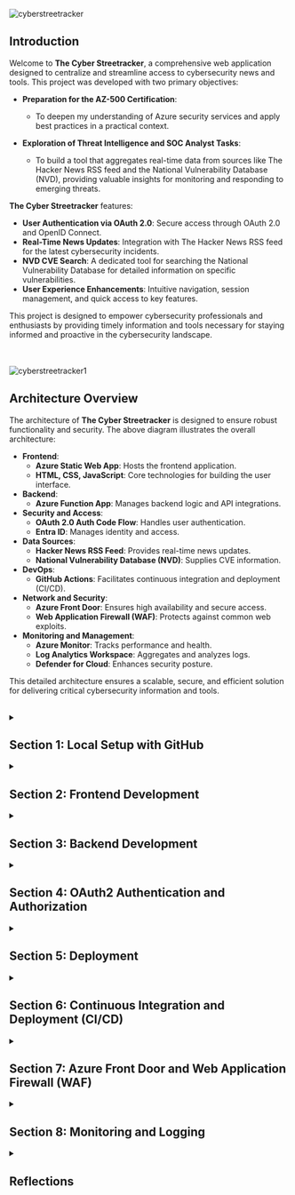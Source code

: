 ![cyberstreetracker](https://i.imgur.com/EvXE8lo.png)

## Introduction

Welcome to **The Cyber Streetracker**, a comprehensive web application designed to centralize and streamline access to cybersecurity news and tools. This project was developed with two primary objectives:

- **Preparation for the AZ-500 Certification**:
   - To deepen my understanding of Azure security services and apply best practices in a practical context.

- **Exploration of Threat Intelligence and SOC Analyst Tasks**:
  - To build a tool that aggregates real-time data from sources like The Hacker News RSS feed and the National Vulnerability Database (NVD), providing valuable insights for monitoring and responding to emerging threats.

**The Cyber Streetracker** features:
- **User Authentication via OAuth 2.0**: Secure access through OAuth 2.0 and OpenID Connect.
- **Real-Time News Updates**: Integration with The Hacker News RSS feed for the latest cybersecurity incidents.
- **NVD CVE Search**: A dedicated tool for searching the National Vulnerability Database for detailed information on specific vulnerabilities.
- **User Experience Enhancements**: Intuitive navigation, session management, and quick access to key features.

This project is designed to empower cybersecurity professionals and enthusiasts by providing timely information and tools necessary for staying informed and proactive in the cybersecurity landscape.
<br><br><br>

![cyberstreetracker1](https://i.imgur.com/pMcGUym.png)

## Architecture Overview

The architecture of **The Cyber Streetracker** is designed to ensure robust functionality and security. The above diagram illustrates the overall architecture:

- **Frontend**:
  - **Azure Static Web App**: Hosts the frontend application.
  - **HTML, CSS, JavaScript**: Core technologies for building the user interface.
- **Backend**:
  - **Azure Function App**: Manages backend logic and API integrations.
- **Security and Access**:
  - **OAuth 2.0 Auth Code Flow**: Handles user authentication.
  - **Entra ID**: Manages identity and access.
- **Data Sources**:
  - **Hacker News RSS Feed**: Provides real-time news updates.
  - **National Vulnerability Database (NVD)**: Supplies CVE information.
- **DevOps**:
  - **GitHub Actions**: Facilitates continuous integration and deployment (CI/CD).
- **Network and Security**:
  - **Azure Front Door**: Ensures high availability and secure access.
  - **Web Application Firewall (WAF)**: Protects against common web exploits.
- **Monitoring and Management**:
  - **Azure Monitor**: Tracks performance and health.
  - **Log Analytics Workspace**: Aggregates and analyzes logs.
  - **Defender for Cloud**: Enhances security posture.

This detailed architecture ensures a scalable, secure, and efficient solution for delivering critical cybersecurity information and tools.
<br><br>

<details>
<summary><h2><b>Section 1: Local Setup with GitHub</b></h2></summary>

![cyberstreetracker2](https://i.imgur.com/aBbgdD2.png)

This section describes the initial steps for setting up **The Cyber Streetracker** project locally. It covers cloning the repository, setting up the development environment in Visual Studio Code (VSCode), and organizing the project structure to facilitate efficient development and version control.

### Setup:

- **Clone the Repository**: Use SSH for secure access.
- **Open in VSCode**: Initialize the project in Visual Studio Code.
- **Create Directories**: Set up `frontend` for the user interface and `backend` for Azure Function App.
- **Version Control**: Use `git add`, `git commit`, and `git push` to manage changes.

### Key Points:

- **GitHub Cloning via SSH**: Ensures secure and efficient repository access.
- **VSCode Integration**: Supports both frontend and backend development.
- **Directory Structure**: Organized into `frontend` and `backend` for efficient code management.
- **Version Control**: Tracks and integrates changes using Git commands.

### Repository Structure

- **frontend**: Contains HTML, CSS, and JavaScript files.
- **backend**: Contains Azure Function App files.

With the local setup complete, our integration with GitHub streamlines version control, facilitates collaboration, and supports continuous integration. This setup ensures efficient project contributions and high-quality code maintenance. Next, we will focus on developing and enhancing the frontend components of our web app.
<br><br><br>

---
</details>

<details>
<summary><h2><b>Section 2: Frontend Development</b></h2></summary>

![cyberstreetracker3](https://i.imgur.com/sMkck0h.png)

The frontend of **The Cyber Streetracker** is structured to provide a user-friendly interface that integrates seamlessly with the backend services. The project uses a Bootstrap HTML5 template as the framework for the frontend build, ensuring a responsive and visually appealing design.

### Frontend Codebase Structure

- **HTML**: Forms the structure of the web pages, providing the essential elements and containing the core layout and Bootstrap framework integration
- **CSS**: Styles the HTML elements, enhancing the visual presentation and user experience
- **JavaScript**: Adds interactivity and handles dynamic content updates like managing user interactions and API calls

### Interaction Flow

- **Landing Page**:
   - Users are greeted with a welcome message and a login button if not authenticated.
   - Upon successful login via OAuth 2.0, users gain access to additional features.

- **News Feed Section**:
   - Dynamically loads the latest cybersecurity news articles using JavaScript to fetch data from The Hacker News RSS feed.

- **CVE Search Tool**:
   - Allows users to search for specific CVEs, displaying detailed vulnerability information retrieved from the NVD API.

### Extensions Used in VSCode

To facilitate development, several VSCode extensions are recommended:
- **Live Server**: Provides a local development server with live reload.
- **Azure Account**: Integrates Azure services within VSCode.
- **Azure Tools**: Includes a suite of tools for managing Azure resources.
- **Azure Functions**: Supports development and debugging of Azure Functions.
- **Python**: Essential for any Python-related backend tasks.
- **GitHub Actions**: Assists in managing CI/CD workflows.

We have established a solid foundation for the frontend of **The Cyber Streetracker**, utilizing a Bootstrap HTML5 template to create a responsive and user-friendly interface. The structure includes HTML for page layout, CSS for styling, and JavaScript for dynamic content and API integration. We have set up essential sections such as the landing page, news feed, and CVE search tool, ensuring a seamless user experience. Although we have laid the groundwork, we will revisit the frontend later to integrate secure sign-in features and refine the interface further. For now, our focus shifts to building the core backend functions to support these frontend capabilities.
<br><br><br>

---
</details>


<details>
<summary><h2><b>Section 3: Backend Development</b></h2></summary>

![cyberstreetracker4](https://i.imgur.com/G8PTj6B.png)

The backend of **The Cyber Streetracker** was developed using Python and Flask, providing a robust framework for handling API calls and integrating external data sources.

### Backend Codebase Structure

- **Flask**: Serves as the web framework for handling HTTP requests and routing.
- **Python Modules**: Utilized to enhance functionality and simplify development.
  - **Flask-Caching**: Implements caching mechanisms to improve performance.
  - **Flask-CORS**: Enables Cross-Origin Resource Sharing (CORS) to allow resource sharing across different domains.
  - **Requests**: Simplifies HTTP requests to external APIs.
  - **Feedparser**: Parses RSS feeds to retrieve news articles.
  - **Bleach**: Sanitizes HTML content to prevent security vulnerabilities.
  - **re**: Provides regular expression operations for string matching.
  - **Datetime**: Manages date and time operations.

### API Integrations

- **RSS Feed API**:
  - **Purpose**: Fetches and processes news articles from The Hacker News RSS feed.
  - **Functionality**: Uses `feedparser` to parse feed data and `bleach` to sanitize HTML content, providing a secure and structured output of the latest articles.

- **CVE Search API**:
  - **Purpose**: Interfaces with the National Vulnerability Database (NVD) to search for Common Vulnerabilities and Exposures (CVEs).
  - **Functionality**: Utilizes `requests` to fetch data from the NVD API, processes query parameters, and returns detailed CVE information, including descriptions, CVSS scores, and severity.

### Interaction Flow

- **Data Retrieval**:
   - **RSS Feed Function**: Fetches and processes news data from The Hacker News.
   - **CVE Search Function**: Retrieves and processes CVE data from the NVD.

- **API Endpoints**:
   - **/rss-feed**: Returns the latest news articles.
   - **/cve/<cve_id>**: Returns detailed CVE information based on user queries.

These functions were tested locally and confirmed that the JSON responses were correctly integrated into the HTML, ensuring the application displays real-time cybersecurity news and CVE details effectively.
<br><br><br>

---
</details>

<details>
<summary><h2><b>Section 4: OAuth2 Authentication and Authorization</b></h2></summary>

![cyberstreetracker5](https://i.imgur.com/IyM2Aze.png)

The **OAuth2 Authentication and Authorization** for **The Cyber Streetracker** is designed to provide secure user access, leveraging Microsoft's Entra ID platform and the MSAL (Microsoft Authentication Library) in the frontend.

### Azure App Registration

- **Setup**:
  - **Application Registration**: Configured in Azure to define and manage the web app's identity.
  - **Redirect URI Configuration**: Specified the URI where the authorization server sends the user once the app has been successfully authorized, crucial for receiving tokens and completing the authentication process.
  - **Avoiding Implicit Grant Flow**: Ensured the app uses Authorization Code Flow with PKCE for enhanced security.

- **Demo User and Group**:
  - **Creation**: A demo user was created and placed in a demo group.
  - **Group Assignment**: The demo group was added to the app registration’s identity settings in Entra ID, allowing controlled access to the web app.

### Authentication Flow

- **Opens Browser**: The user initiates the process by opening their browser.
- **Navigates to App**: They navigate to the web app, which triggers the authentication flow.
- **Redirect to Entra ID**: The web app redirects the user to Entra ID (Azure AD) with an authorization code request and code challenge.
- **Enters Credentials**: The user enters their credentials on the Entra ID login page.
- **Receives Authorization Code**: Upon successful login, Entra ID issues an authorization code.
- **Request Bearer Token**: The web app exchanges the authorization code for a bearer token, providing the code verifier and authorization code.
- **Issue Tokens**: Entra ID issues the tokens, which include access and ID tokens.
- **Redirect Access Tokens**: The tokens are redirected back to the web app via the specified redirect URI.
- **Returns Secure Page**: The web app uses the access token to provide secure access to the user.

### Frontend Integration

- **MSAL Integration**:
  - **JavaScript**: MSAL.js is used in the frontend to handle OAuth2 flows, managing token acquisition and renewal.
  - **HTML**: Integration points in the HTML code facilitate secure sign-in and access token retrieval.

### Security Features

- **Bearer Token**:
  - **Purpose**: Used for authenticating API requests, ensuring secure communication between the frontend and backend.
  - **Handling**: The bearer token is securely stored and managed by MSAL.js.

- **Code Verifier and Challenge**:
  - **Purpose**: Enhances security by mitigating authorization code interception attacks.
  - **Process**: The code verifier is generated by the frontend and hashed to create a code challenge, sent with the authorization request.

### Benefits

- **Enhanced Security**: OAuth2 with PKCE (Proof Key for Code Exchange) ensures robust security.
- **Streamlined User Experience**: Seamless sign-in flow integrated with Microsoft Entra ID.
- **Scalable Authentication**: Supports secure authentication for multiple users and sessions.

The implementation of OAuth2 with MSAL, coupled with a robust app registration setup in Azure, provides **The Cyber Streetracker** with a secure and scalable authentication mechanism. This ensures user data and interactions remain protected, supporting our goal of delivering a secure and user-friendly application.
<br><br><br>

---
</details>

<details>
<summary><h2><b>Section 5: Deployment</b></h2></summary>

![cyberstreetracker6](https://i.imgur.com/fgXKzL7.png)

The deployment phase of **The Cyber Streetracker** focuses on setting up both backend and frontend components in Azure. This involves converting and deploying Python Flask functions to Azure Functions, creating a Static Web App for the frontend, and ensuring seamless integration and secure communication between them.

### Backend Deployment

- **Azure Login and Function App Creation**:
   - **VSCode Integration**: Logged in to Azure directly from Visual Studio Code.
   - **Create Function App**: Used the Azure extension in VSCode to create a new Function App in Azure.

- **Convert Python Flask Functions**:
   - **Blueprint Module**: Utilized the blueprint module to integrate the CVE search function and RSS feed function within Azure Functions.
   - **Update Function Code**: Adjusted Flask functions to fit Azure Function’s requirements, including setting up HTTP triggers and appropriate routing.
   - **API Configuration**: Configured the app registration in Azure to expose APIs, allowing secure access and integration.

- **Deployment Steps**:
   - **Deploy to Azure**: Published the converted Flask functions to the newly created Azure Function App.
   - **API Permissions**: Set up API permissions to allow the Function App to be accessed securely by the frontend.
   - **Configure App Settings**: Ensured all necessary environment variables and connection strings were configured in the Function App settings.

### Frontend Deployment

- **Create Static Web App**:
   - **VSCode Integration**: Used the Azure extension in VSCode to create an Azure Static Web App.
   - **Deploy Frontend**: Deployed the frontend code to the Azure Static Web App.

- **Integrate with Backend**:
   - **JavaScript Updates**: Modified JavaScript code to interface with the deployed Azure Function App.
   - **API Permissions**: Configured the web app to use delegated permissions for making calls to the Function App.

- **Testing and Validation**:
   - **Functionality Check**: Ensured all features, including CVE search and RSS feed, were functioning correctly.
   - **Cross-Origin Resource Sharing (CORS)**: Configured CORS settings to allow the frontend to communicate with the backend securely.
   - **Performance Testing**: Conducted basic performance tests to ensure the app runs smoothly under expected load conditions.
   - **Security Testing**: Verified that all security measures, including token handling and API permissions, were correctly implemented.

- **Update GitHub Repository**:
   - **Push Changes**: Pushed the updated code to GitHub to reflect the latest changes and deployment configurations.

The deployment process for **The Cyber Streetracker** involved converting Python Flask functions to Azure Functions, creating a Static Web App for the frontend, and ensuring seamless integration between the two. By configuring app registration, API permissions, and CORS settings, the communication channels between the frontend and backend were secured. After thorough testing, including functionality, performance, and security checks, the updated code was pushed to GitHub, maintaining an up-to-date repository and supporting continuous integration and delivery.
<br><br><br>

---
</details>

<details>
<summary><h2><b>Section 6: Continuous Integration and Deployment (CI/CD)</b></h2></summary>

![cyberstreetracker7](https://i.imgur.com/yR86aE0.png)

This section outlines the setup of Continuous Integration and Deployment (CI/CD) for **The Cyber Streetracker**, focusing on automating the deployment process using GitHub Actions. This setup ensures that changes to the code are automatically built and deployed, maintaining the efficiency and consistency of the web app.

### CI/CD Setup for Web App

- **GitHub Actions Configuration**:
   - **Workflow File**: Created a `.github/workflows` directory in the repository and added a workflow YAML file to define the CI/CD pipeline.
   - **Define Jobs**: Specified jobs in the workflow file to build and deploy the web app.

- **Automated Deployment**:
   - **Commit and Push**: Changes made in VSCode are committed to the GitHub repository.
   - **Trigger CI/CD Pipeline**: GitHub Actions is configured to automatically trigger the CI/CD pipeline upon code push or pull request.

- **Build and Deploy**:
   - **Build Job**: Configured to build the static web app using appropriate build tools and commands.
   - **Deploy Job**: Set up to deploy the built web app to Azure Static Web Apps.
   - **Azure Integration**: Utilized Azure credentials stored in GitHub Secrets for secure deployment.

### Benefits of CI/CD

- **Consistent Deployment**: Streamlines the deployment process, reducing manual errors.
- **Faster Releases**: Speeds up the release cycle by automating the build and deployment processes.
- **Continuous Feedback**: Provides immediate feedback on code changes, improving development efficiency.

The CI/CD setup for **The Cyber Streetracker** ensures that any changes made to the code are automatically deployed, maintaining the integrity and performance of the web app. By leveraging GitHub Actions, we have streamlined the development workflow, enabling continuous integration and delivery, and ensuring that the latest updates are always deployed efficiently to Azure Static Web Apps.
<br><br><br>

---
</details>

<details>
<summary><h2><b>Section 7: Azure Front Door and Web Application Firewall (WAF)</b></h2></summary>

![cyberstreetracker8](https://i.imgur.com/TmT1jTA.png)

This section describes the configuration of Azure Front Door and Web Application Firewall (WAF) for **The Cyber Streetracker**. These services enhance security and performance by providing load balancing, global distribution, and protection against common web exploits.

### Configuration Steps

- **Azure Front Door Setup**:
   - **Custom Domain and HTTPS**: Configured a custom domain with HTTPS to secure web traffic.
   - **Global Distribution**: Leveraged Azure Front Door’s capabilities to distribute traffic globally, improving access speed and reliability.
   - **Content Delivery Network (CDN)**: Integrated within Azure Front Door to cache static content, reducing latency and enhancing user experience.
   - **Origin Groups**: Configured two origin groups:
     - **Frontend**: Origin for the Azure Static Web App.
     - **Backend**: Origin for the Azure Function App.
   - **Routing Configuration**: Set up routes to direct traffic appropriately to the frontend and backend origins.

- **Web Application Firewall (WAF) Policy**:
   - **Custom Rules**: Defined custom rules, including a “US Only” rule to block IPs outside the US.
   - **OWASP Rule Set**: Implemented the OWASP Core Rule Set to protect against common vulnerabilities like SQL injection and cross-site scripting (XSS).

### Benefits of Front Door and WAF

- **Enhanced Security**: Protects the application from common web attacks and exploits.
- **Improved Performance**: Reduces latency and improves load times through global distribution and CDN integration.
- **Scalability and Reliability**: Ensures the application can handle traffic spikes and provides high availability.

The integration of Azure Front Door and WAF with **The Cyber Streetracker** enhances the overall security and performance of the application. By leveraging these services, the web app benefits from robust protection against threats and improved user experience through efficient content delivery.
<br><br><br>

---
</details>

<details>
<summary><h2><b>Section 8: Monitoring and Logging</b></h2></summary>

![cyberstreetracker9](https://i.imgur.com/1AwcEQL.png)

This section outlines the setup of monitoring and logging for **The Cyber Streetracker**, focusing on how Azure services such as Azure Monitor, App Insights, and Log Analytics are utilized to track application performance and security, along with monitoring sign-in activities through EntraID.

### Configuration of Monitoring and Logging Tools

- **Azure Monitor and App Insights**:
   - **Integration**: Connected the Azure Function App with Azure Monitor and Application Insights to track performance metrics and operational data.
   - **Insights**: Configured to collect detailed information about the application's operations, helping to diagnose errors and improve performance.

- **Log Analytics Workspace**:
   - **Setup**: Created a Log Analytics workspace to aggregate logs from various Azure services.
   - **Logs Collection**: Configured to collect diagnostic logs, activity logs from the Azure Function App, Azure Front Door, Web Application Firewall, and Entra ID.

- **Defender for Cloud**:
  - **Security Score and Recommendations**: Defender for Cloud provides a security score and tailored recommendations, helping to enhance the security posture by identifying potential vulnerabilities and guiding the implementation of best practices.
  - **Security Monitoring**: Enabled Azure Defender for Cloud to monitor security across Azure services, providing advanced threat protection and detection capabilities.


### Benefits of Effective Monitoring and Logging

- **Enhanced Security**: Provides real-time security monitoring and alerts to detect and respond to potential threats quickly, including unauthorized access attempts evident from sign-in logs.
- **Operational Efficiency**: Helps in identifying performance bottlenecks and operational issues, facilitating quick resolution and uptime.
- **Compliance and Auditing**: Supports compliance and auditing requirements by retaining detailed logs of all system and user activities, including authentication events.

The monitoring and logging framework established for **The Cyber Streetracker** ensures comprehensive visibility into the application's health, security, and user authentication activities. By leveraging Azure Monitor, App Insights, and Log Analytics, along with Entra ID sign-in logs, we maintain high operational standards and security, supporting proactive management and continuous improvement of the system.
<br><br><br>

---
</details>

<details>
<summary><h2><b>Reflections</b></h2></summary>

Throughout the development of **The Cyber Streetracker**, numerous challenges were encountered, strategic changes implemented, and valuable lessons learned. This project not only enhanced my technical skills but also deepened my understanding of both the complexities and the critical aspects of building a secure and efficient web application.

#### Challenges Overcome
- **Integrating Multiple Azure Services**: Learning to seamlessly integrate various Azure services such as Azure Functions, Azure Static Web Apps, and Azure AD was initially daunting. Ensuring these services worked together effectively involved a steep learning curve.
- **Authentication Flows**: Implementing OAuth2.0 and managing authentication tokens securely, particularly handling the complexities around secure token storage and renewal, was challenging and required careful consideration to ensure security best practices.
- **Custom Domain Configuration**: Initially, I faced issues with too many redirect errors when setting up a custom domain with Azure Front Door after configuring it initially with the static web app. The solution was to remove the custom domain configuration from the static web app and reconfigure it directly through Azure Front Door.
- **Responsive Design for Mobile View**: Adjusting the frontend tables to render correctly in mobile view was a challenge. I learned to effectively use Bootstrap and CSS to make the UI responsive and user-friendly on various devices.
- **Converting Flask App to Azure Functions**: Adapting the Flask application to work within the constraints of Azure Functions was complex. Discovering and implementing Blueprints greatly simplified the process, making the function modular and easier to manage.
- **Frontend and Backend Synchronization**: Enhancements to the interaction between the frontend and backend were made to improve data flow and user experience, ensuring that the frontend dynamically reflected changes from the backend in real-time.
- **Security First**: The importance of security in every aspect of the application became evident, particularly in protecting API endpoints, securing user authentication, and safeguarding sensitive data.

#### Security Testing
- **WAF Rule Testing**: Tested login attempts from outside the US using a VPN to verify the effectiveness of the WAF rules. The attempt was immediately blocked, confirming the functionality of the "US Only" rule.

![cyberstreetracker11](https://i.imgur.com/90JQHoM.png)
<br><br>
![cyberstreetracker12](https://i.imgur.com/ZU7WkwQ.png)
<br><br>

- **Least Privilege Testing**: Configured a demo user as a guest with minimal privileges and tested access to Entra ID's user directory, which was correctly blocked.

![Access Denied](https://i.imgur.com/0iuNuQK.png)
<br><br>

#### Enjoyable Aspects
- **Building with Azure**: Working with Azure's cloud infrastructure was immensely satisfying. It offered robust solutions and a broad range of services that enhanced the application's functionality and security.
- **User Interface Design**: Developing a user-friendly and aesthetically pleasing interface was particularly rewarding. It improved user engagement and made the application more intuitive.
- **Python Coding Success**: The moment when my Python code returned the exact response I wanted was a milestone, signifying that the backend was correctly processing and delivering data as expected.
- **OAuth2 Implementation**: Successfully implementing the OAuth2 authorization code flow with a code verifier and bearer token was a breakthrough, providing robust security for user authentication.

#### Conclusion
The **Cyber Streetracker** project was not just a technical journey but a significant personal growth opportunity. It solidified my career transition into cybersecurity and contributed immensely to passing the AZ-500 certification. This project has laid a strong foundation for future enhancements. Plans to integrate CosmosDB for user CVE search history and to use this web application as a platform for learning more about application security, exploring OWASP standards, and utilizing tools like Burp Suite are already underway. This is just the beginning, and I look forward to continuing to develop and refine **The Cyber Streetracker**.
<br><br>

---
### 🌐 [Visit The Cyber Streetracker](https://cyberstreetracker.streetrack.org)
- **Username:** demo@streetrack.org
- **Password:** Tofu&un1
---
</details>


